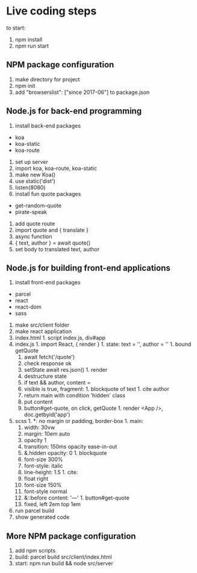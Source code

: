 # Live coding steps

to start:

1. npm install
1. npm run start

## NPM package configuration

1. make directory for project
2. npm init
3. add "browserslist": ["since 2017-06"] to package.json

## Node.js for back-end programming

1. install back-end packages
  - koa
  - koa-static
  - koa-route
1. set up server
  1. import koa, koa-route, koa-static
  1. make new Koa()
  1. use static('dist')
  1. listen(8080)
1. install fun quote packages
  - get-random-quote
  - pirate-speak
1. add quote route
  1. import quote and { translate }
  1. async function
  1. { text, author } = await quote()
  1. set body to translated text, author

## Node.js for building front-end applications

1. install front-end packages
  - parcel
  - react
  - react-dom
  - sass
1. make src/client folder
1. make react application
  1. index.html
    1. script index.js, div#app
  1. index.js
    1. import React, { render }
    1. state: text = '', author = ''
    1. bound getQuote
      1. await fetch('/quote')
      1. check response ok
      1. setState await res.json()
    1. render
      1. destructure state
      1. if text && author, content =
        1. visible is true, fragment:
          1. blockquote of text
          1. cite author
      1. return main with condition 'hidden' class
      1. put content
      1. button#get-quote, on click, getQuote
    1. render &lt;App /&gt;, doc.getbyid('app')
  1. scss
    1. *: no margin or padding, border-box
    1. main:
      1. width: 30vw
      1. margin: 10em auto
      1. opacity 1
      1. transition: 150ms opacity ease-in-out
      1. &.hidden opacity: 0
    1. blockquote
      1. font-size 300%
      1. font-style: italic
      1. line-height: 1.5
    1. cite:
      1. float right
      1. font-size 150%
      1. font-style normal
      1. &::before content: '—'
    1. button#get-quote
      1. fixed, left 2em top 1em
1. run parcel build
1. show generated code

## More NPM package configuration

1. add npm scripts
  1. build: parcel build src/client/index.html
  1. start: npm run build && node src/server
